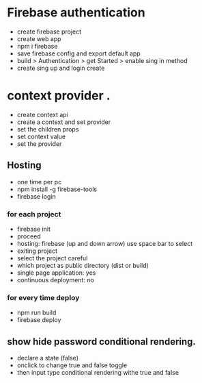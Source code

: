 # Firebase authentication

- create firebase project
- create web app
- npm i firebase
- save firebase config and export default app
- build > Authentication > get Started > enable sing in method
- create sing up and login create

# context provider .

- create context api
- create a context and set provider
- set the children props
- set context value
- set the provider

## Hosting

- one time per pc
- npm install -g firebase-tools
- firebase login

### for each project

- firebase init
- proceed
- hosting: firebase (up and down arrow) use space bar to select
- exiting project
- select the project careful
- which project as public directory (dist or build)
- single page application: yes
- continuous deployment: no

### for every time deploy

- npm run build
- firebase deploy

## show hide password conditional rendering.

- declare a state (false)
- onclick to change true and false toggle
- then input type conditional rendering withe true and false
